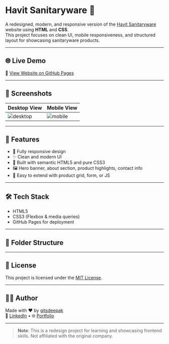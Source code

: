 # Havit Sanitaryware 🚿

A redesigned, modern, and responsive version of the [Havit Sanitaryware](https://havitsanitaryware.com) website using **HTML** and **CSS**.  
This project focuses on clean UI, mobile responsiveness, and structured layout for showcasing sanitaryware products.

---

## 🌐 Live Demo

🔗 [View Website on GitHub Pages](https://yourusername.github.io/havit-sanitaryware/)

---

## 📸 Screenshots

| Desktop View | Mobile View |
|--------------|-------------|
| ![desktop](https://via.placeholder.com/600x350?text=Desktop+View) | ![mobile](https://via.placeholder.com/200x350?text=Mobile+View) |

---

## 🚀 Features

- 🔵 Fully responsive design
- ✨ Clean and modern UI
- 🧱 Built with semantic HTML5 and pure CSS3
- 🖼️ Hero banner, about section, product highlights, contact info
- 🧪 Easy to extend with product grid, form, or JS

---

## 🛠️ Tech Stack

- HTML5
- CSS3 (Flexbox & media queries)
- GitHub Pages for deployment

---

## 📂 Folder Structure

---

## 📝 License

This project is licensed under the [MIT License](LICENSE).

---

## 🙋‍♂️ Author

Made with ❤️ by [gitsdeepak](https://github.com/gitsdeepak)  
🔗 [LinkedIn](https://linkedin.com/in/) • 🌐 [Portfolio](https://bento.me/deepaksa)

---

> **Note**: This is a redesign project for learning and showcasing frontend skills. Not affiliated with the original company.

